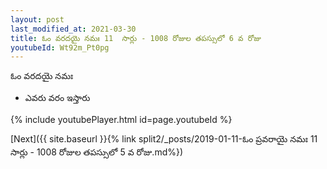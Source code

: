 ```yaml
---
layout: post
last_modified_at: 2021-03-30
title: ఓం వరదయై నమః 11  సార్లు - 1008 రోజుల తపస్సులో 6 వ రోజు
youtubeId: Wt92m_Pt0pg
---
```

 
 
 ఓం వరదయై నమః  
 
 -  ఎవరు వరం ఇస్తారు 
 
  
 
  
 
 
 
 
 
 


{% include youtubePlayer.html id=page.youtubeId %}
 
[Next]({{ site.baseurl }}{% link  split2/_posts/2019-01-11-ఓం ప్రవరాయై నమః 11  సార్లు - 1008 రోజుల తపస్సులో 5 వ రోజు.md%})
 
